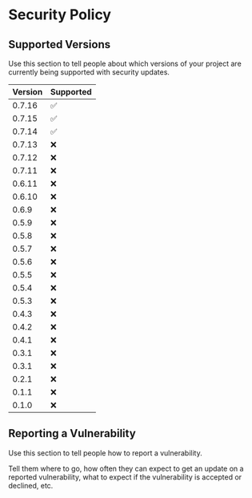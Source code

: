 # Security Policy

## Supported Versions

Use this section to tell people about which versions of your project are
currently being supported with security updates.

| Version | Supported          |
|---------| ------------------ |
| 0.7.16  | :white_check_mark: |
| 0.7.15  | :white_check_mark: |
| 0.7.14  | :white_check_mark: |
| 0.7.13  | :x:                |
| 0.7.12  | :x:                |
| 0.7.11  | :x:                |
| 0.6.11  | :x:                |
| 0.6.10  | :x:                |
| 0.6.9   | :x:                |
| 0.5.9   | :x:                |
| 0.5.8   | :x:                |
| 0.5.7   | :x:                |
| 0.5.6   | :x:                |
| 0.5.5   | :x:                |
| 0.5.4   | :x:                |
| 0.5.3   | :x:                |
| 0.4.3   | :x:                |
| 0.4.2   | :x:                |
| 0.4.1   | :x:                |
| 0.3.1   | :x:                |
| 0.3.1   | :x:                |
| 0.2.1   | :x:                |
| 0.1.1   | :x:                |
| 0.1.0   | :x:                |

## Reporting a Vulnerability

Use this section to tell people how to report a vulnerability.

Tell them where to go, how often they can expect to get an update on a
reported vulnerability, what to expect if the vulnerability is accepted or
declined, etc.
